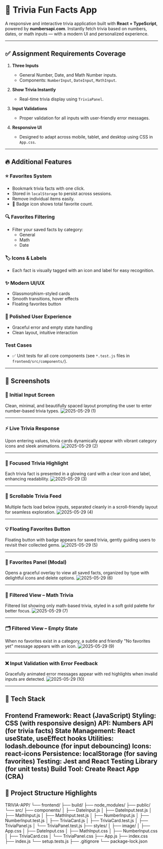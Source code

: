 # 🎲 Trivia Fun Facts App

A responsive and interactive trivia application built with **React + TypeScript**, powered by **numbersapi.com**. Instantly fetch trivia based on numbers, dates, or math inputs — with a modern UI and personalized experience.

---

## ✅ Assignment Requirements Coverage

1. **Three Inputs**
   - General Number, Date, and Math Number inputs.
   - Components: `NumberInput`, `DateInput`, `MathInput`.

2. **Show Trivia Instantly**
   - Real-time trivia display using `TriviaPanel`.

3. **Input Validations**
   - Proper validation for all inputs with user-friendly error messages.

4. **Responsive UI**
   - Designed to adapt across mobile, tablet, and desktop using CSS in `App.css`.



---

## 🔥 Additional Features

### ⭐ Favorites System
- Bookmark trivia facts with one click.
- Stored in `localStorage` to persist across sessions.
- Remove individual items easily.
- 🔔 Badge icon shows total favorite count.

### 🔍 Favorites Filtering
- Filter your saved facts by category:
  - General
  - Math
  - Date

### 🏷️ Icons & Labels
- Each fact is visually tagged with an icon and label for easy recognition.

### ✨ Modern UI/UX
- Glassmorphism-styled cards
- Smooth transitions, hover effects
- Floating favorites button

### 🎯 Polished User Experience
- Graceful error and empty state handling
- Clean layout, intuitive interaction

### Test Cases
   - ✅ Unit tests for all core components (see `*.test.js` files in `frontend/src/components/`).

---

## 📸 Screenshots

### 🧩 Initial Input Screen
Clean, minimal, and beautifully spaced layout prompting the user to enter number-based trivia types.
![2025-05-29 (1)](https://github.com/user-attachments/assets/b54da340-95c0-4013-a1b1-b1900c459417)


---

### ⚡ Live Trivia Response
Upon entering values, trivia cards dynamically appear with vibrant category icons and sleek animations.
![2025-05-29 (2)](https://github.com/user-attachments/assets/0077513f-c23d-4dda-b305-9c01b5a33e02)


---

### 🎯 Focused Trivia Highlight
Each trivia fact is presented in a glowing card with a clear icon and label, enhancing readability.
![2025-05-29 (3)](https://github.com/user-attachments/assets/ccf6ac63-6166-431f-a5b3-f8fa0b989928)


---

### 🔄 Scrollable Trivia Feed
Multiple facts load below inputs, separated cleanly in a scroll-friendly layout for seamless exploration.
![2025-05-29 (4)](https://github.com/user-attachments/assets/f2002eeb-56c9-4871-9d4a-af2739f00a87)


---

### 💡 Floating Favorites Button
Floating button with badge appears for saved trivia, gently guiding users to revisit their collected gems.
![2025-05-29 (5)](https://github.com/user-attachments/assets/b46a5356-6787-4cc9-a836-a7886a075d65)


---

### 📂 Favorites Panel (Modal)
Opens a graceful overlay to view all saved facts, organized by type with delightful icons and delete options.
![2025-05-29 (6)](https://github.com/user-attachments/assets/c947d38e-07f2-4727-bca8-4c673c25d803)


---

### 🧮 Filtered View – Math Trivia
Filtered list showing only math-based trivia, styled in a soft gold palette for better focus.
![2025-05-29 (7)](https://github.com/user-attachments/assets/90e4c530-3df6-4211-b6b2-9cd5d22952f2)


---

### 🗂️ Filtered View – Empty State
When no favorites exist in a category, a subtle and friendly "No favorites yet" message appears with an icon.
![2025-05-29 (9)](https://github.com/user-attachments/assets/6fedffd1-f9a5-4e4e-95b7-5c9408bcfe30)


---

### ❌ Input Validation with Error Feedback
Gracefully animated error messages appear with red highlights when invalid inputs are detected.
![2025-05-29 (10)](https://github.com/user-attachments/assets/8eb7a2ec-7bb6-44c5-8588-7dc12a4526db)




---

## 🚀 Tech Stack

**Frontend Framework:  React (JavaScript)
Styling:  CSS (with responsive design)
API: Numbers API (for trivia facts)
State Management: React useState, useEffect hooks
Utilities: lodash.debounce (for input debouncing)
Icons: react-icons
Persistence: localStorage (for saving favorites)
Testing: Jest and React Testing Library (for unit tests)
Build Tool: Create React App (CRA)**
---

## 📂 Project Structure Highlights

TRIVIA-APP/
└── frontend/
    ├── build/
    ├── node_modules/
    ├── public/
    └── src/
        ├── components/
        │   ├── DateInput.js
        │   ├── DateInput.test.js
        │   ├── MathInput.js
        │   ├── MathInput.test.js
        │   ├── NumberInput.js
        │   ├── NumberInput.test.js
        │   ├── TriviaCard.js
        │   ├── TriviaCard.test.js
        │   ├── TriviaPanel.js
        │   └── TriviaPanel.test.js
        ├── styles/
        │   ├── image/
        │   ├── App.css
        │   ├── DateInput.css
        │   ├── MathInput.css
        │   ├── NumberInput.css
        │   ├── TriviaCard.css
        │   └── TriviaPanel.css
        ├── App.js
        ├── index.css
        ├── index.js
        └── setup.tests.js
    ├── .gitignore
    └── package-lock.json

